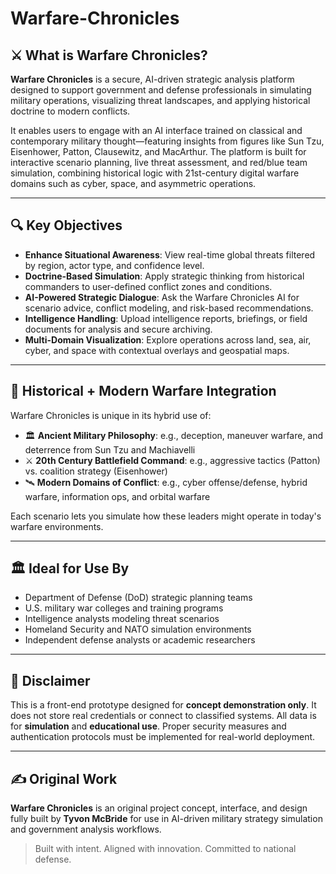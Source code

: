 # Warfare-Chronicles 
## ⚔️ What is Warfare Chronicles?

**Warfare Chronicles** is a secure, AI-driven strategic analysis platform designed to support government and defense professionals in simulating military operations, visualizing threat landscapes, and applying historical doctrine to modern conflicts.

It enables users to engage with an AI interface trained on classical and contemporary military thought—featuring insights from figures like Sun Tzu, Eisenhower, Patton, Clausewitz, and MacArthur. The platform is built for interactive scenario planning, live threat assessment, and red/blue team simulation, combining historical logic with 21st-century digital warfare domains such as cyber, space, and asymmetric operations.

---

## 🔍 Key Objectives

- **Enhance Situational Awareness**: View real-time global threats filtered by region, actor type, and confidence level.
- **Doctrine-Based Simulation**: Apply strategic thinking from historical commanders to user-defined conflict zones and conditions.
- **AI-Powered Strategic Dialogue**: Ask the Warfare Chronicles AI for scenario advice, conflict modeling, and risk-based recommendations.
- **Intelligence Handling**: Upload intelligence reports, briefings, or field documents for analysis and secure archiving.
- **Multi-Domain Visualization**: Explore operations across land, sea, air, cyber, and space with contextual overlays and geospatial maps.

---

## 🧠 Historical + Modern Warfare Integration

Warfare Chronicles is unique in its hybrid use of:

- 🏛️ **Ancient Military Philosophy**: e.g., deception, maneuver warfare, and deterrence from Sun Tzu and Machiavelli
- ⚔️ **20th Century Battlefield Command**: e.g., aggressive tactics (Patton) vs. coalition strategy (Eisenhower)
- 🛰️ **Modern Domains of Conflict**: e.g., cyber offense/defense, hybrid warfare, information ops, and orbital warfare

Each scenario lets you simulate how these leaders might operate in today's warfare environments.

---

## 🏛️ Ideal for Use By

- Department of Defense (DoD) strategic planning teams
- U.S. military war colleges and training programs
- Intelligence analysts modeling threat scenarios
- Homeland Security and NATO simulation environments
- Independent defense analysts or academic researchers

---

## 🚧 Disclaimer

This is a front-end prototype designed for **concept demonstration only**. It does not store real credentials or connect to classified systems. All data is for **simulation** and **educational use**. Proper security measures and authentication protocols must be implemented for real-world deployment.

---

## ✍️ Original Work

**Warfare Chronicles** is an original project concept, interface, and design fully built by **Tyvon McBride** for use in AI-driven military strategy simulation and government analysis workflows.

> Built with intent. Aligned with innovation. Committed to national defense.

